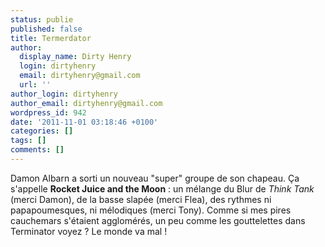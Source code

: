```yaml
---
status: publie
published: false
title: Termerdator
author:
  display_name: Dirty Henry
  login: dirtyhenry
  email: dirtyhenry@gmail.com
  url: ''
author_login: dirtyhenry
author_email: dirtyhenry@gmail.com
wordpress_id: 942
date: '2011-11-01 03:18:46 +0100'
categories: []
tags: []
comments: []
---
```

Damon Albarn a sorti un nouveau "super" groupe de son chapeau. Ça s'appelle  __Rocket Juice and the Moon__ : un mélange du Blur de *Think Tank* (merci Damon), de la basse slapée (merci Flea), des rythmes ni papapoumesques, ni mélodiques (merci Tony). Comme si mes pires cauchemars s'étaient agglomérés, un peu comme les gouttelettes dans Terminator voyez ? Le monde va mal !
